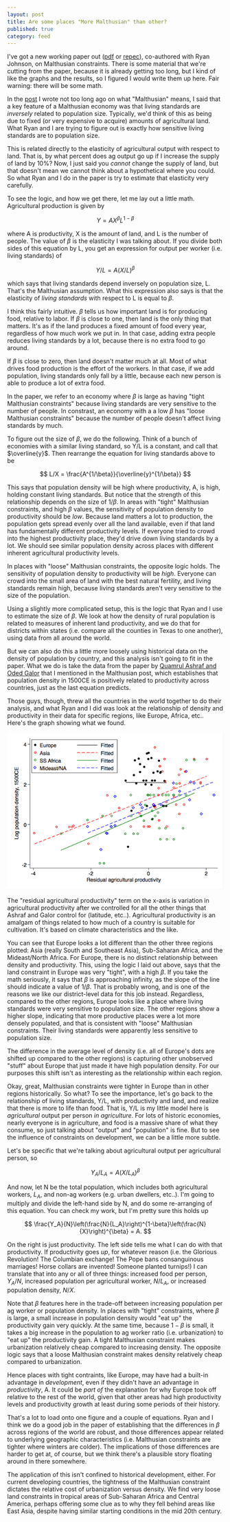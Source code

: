 ```yaml
---
layout: post
title: Are some places "More Malthusian" than other?
published: true
category: feed
---
```


I've got a new working paper out ([pdf](/assets/2017-06-28-Constraint.pdf) or [repec](https://ideas.repec.org/p/hou/wpaper/2017-192-55.html)), co-authored with Ryan Johnson, on Malthusian constraints. There is some material that we're cutting from the paper, because it is already getting too long, but I kind of like the graphs and the results, so I figured I would write them up here. Fair warning: there will be some math.

In the [post](https://growthecon.com/blog/Malthus/) I wrote not too long ago on what "Malthusian" means, I said that a key feature of a Malthusian economy was that living standards are *inversely* related to population size. Typically, we'd think of this as being due to fixed (or very expensive to acquire) amounts of agricultural land. What Ryan and I are trying to figure out is exactly how sensitive living standards are to population size. 

This is related directly to the elasticity of agricultural output with respect to land. That is, by what percent does ag output go up if I increase the supply of land by 10%? Now, I just said you *cannot* change the supply of land, but that doesn't mean we cannot think about a hypothetical where you could. So what Ryan and I do in the paper is try to estimate that elasticity very carefully. 

To see the logic, and how we get there, let me lay out a little math. Agricultural production is given by

$$
Y = A X^{\beta} L^{1-\beta}
$$

where A is productivity, X is the amount of land, and L is the number of people. The value of $\beta$ is the elasticity I was talking about. If you divide both sides of this equation by L, you get an expression for output per worker (i.e. living standards) of

$$
Y/L = A (X/L)^{\beta}
$$

which says that living standards depend inversely on population size, L. That's the Malthusian assumption. What this expression also says is that the elasticity of *living standards* with respect to L is equal to $\beta$. 

I think this fairly intuitive. $\beta$ tells us how important land is for producing food, relative to labor. If $\beta$ is close to one, then land is the only thing that matters. It's as if the land produces a fixed amount of food every year, regardless of how much work we put in. In that case, adding extra people reduces living standards by a lot, because there is no extra food to go around. 

If $\beta$ is close to zero, then land doesn't matter much at all. Most of what drives food production is the effort of the workers. In that case, if we add population, living standards only fall by a little, because each new person is able to produce a lot of extra food.

In the paper, we refer to an economy where $\beta$ is large as having "tight Malthusian constraints" because living standards are very sensitive to the number of people. In constrast, an economy with a a low $\beta$ has "loose Malthusian constraints" because the number of people doesn't affect living standards by much. 

To figure out the size of $\beta$, we do the following. Think of a bunch of economies with a similar living standard, so Y/L is a constant, and call that $\overline{y}$. Then rearrange the equation for living standards above to be

$$
L/X = \frac{A^{1/\beta}}{\overline{y}^{1/\beta}}
$$

This says that population density will be high where productivity, A, is high, holding constant living standards. But notice that the strength of this relationship depends on the size of $1/\beta$. In areas with "tight" Malthusian constraints, and high $\beta$ values, the sensitivity of population density to productivity should be *low*. Because land matters a lot to production, the population gets spread evenly over all the land available, even if that land has fundamentally different productivity levels. If everyone tried to crowd into the highest productivity place, they'd drive down living standards by a lot. We should see similar population density across places with different inherent agricultural productivity levels.

In places with "loose" Malthusian constraints, the opposite logic holds. The sensitivity of population density to productivity will be *high*. Everyone can crowd into the small area of land with the best natural fertility, and living standards remain high, because living standards aren't very sensitive to the size of the population. 

Using a slightly more complicated setup, this is the logic that Ryan and I use to estimate the size of $\beta$. We look at how the density of rural population is related to measures of inherent land productivity, and we do that for districts within states (i.e. compare all the counties in Texas to one another), using data from all around the world. 

But we can also do this a little more loosely using historical data on the density of population by country, and this analysis isn't going to fit in the paper. What we do is take the data from the paper by [Quamrul Ashraf and Oded Galor](https://ideas.repec.org/a/aea/aecrev/v101y2011i5p2003-41.html) that I mentioned in the Malthusian post, which establishes that population density in 1500CE is positively related to productivity across countries, just as the last equation predicts.

Those guys, though, threw all the countries in the world together to do their analysis, and what Ryan and I did was look at the relationship of density and productivity in their data for specific regions, like Europe, Africa, etc.. Here's the graph showing what we found.

![Density and Productivity](/assets/fig_ag_regions.png)

The "residual agricultural productivity" term on the x-axis is variation in agricultural productivity after we controlled for all the other things that Ashraf and Galor control for (latitude, etc..). Agricultural productivity is an amalgam of things related to how much of a country is suitable for cultivation. It's based on climate characteristics and the like. 

You can see that Europe looks a lot different than the other three regions plotted: Asia (really South and Southeast Asia), Sub-Saharan Africa, and the Mideast/North Africa. For Europe, there is no distinct relationship between density and productivity. This, using the logic I laid out above, says that the land constraint in Europe was very "tight", with a high $\beta$. If you take the math seriously, it says that $\beta$ is approaching infinity, as the slope of the line should indicate a value of $1/\beta$. That is probably wrong, and is one of the reasons we like our district-level data for this job instead. Regardless, compared to the other regions, Europe looks like a place where living standards were very sensitive to population size. The other regions show a higher slope, indicating that more productive places were a lot more densely populated, and that is consistent with "loose" Malthusian constraints. Their living standards were apparently less sensitive to population size. 

The difference in the average level of density (i.e. all of Europe's dots are shifted up compared to the other regions) is capturing other unobserved "stuff" about Europe that just made it have high population density. For our purposes this shift isn't as interesting as the relationship within each region. 

Okay, great, Malthusian constraints were tighter in Europe than in other regions historically. So what? To see the importance, let's go back to the relationship of living standards, Y/L, with productivity and land, and realize that there is more to life than food. That is, Y/L is my little model here is *agricultural* output per person *in agriculture*. For lots of historic economies, nearly everyone is in agriculture, and food is a massive share of what they consume, so just talking about "output" and "population" is fine. But to see the influence of constraints on development, we can be a little more subtle. 

Let's be specific that we're talking about agricultural output per agricultural person, so

$$
Y_A/L_A = A (X/L_A)^{\beta}
$$

And now, let N be the total population, which includes both agricultural workers, $L_A$, and non-ag workers (e.g. urban dwellers, etc..). I'm going to multiply and divide the left-hand side by N, and do some re-arranging of this equation. You can check my work, but I'm pretty sure this holds up

$$
\frac{Y_A}{N}\left(\frac{N}{L_A}\right)^{1-\beta}\left(\frac{N}{X}\right)^{\beta} = A.
$$

On the right is just productivity. The left side tells me what I can do with that productivity. If productivity goes *up*, for whatever reason (i.e. the Glorious Revolution! The Columbian exchange! The Pope bans consanguinous marriages! Horse collars are invented! Someone planted turnips!) I can translate that into any or all of three things: increased food per person, $Y_A/N$, increased population per agricultural worker, $N/L_A$, or increased population density, $N/X$.

Note that $\beta$ features here in the trade-off between increasing population per ag worker or population density. In places with "tight" constraints, where $\beta$ is large, a small increase in population density would "eat up" the productivity gain very quickly. At the same time, because $1-\beta$ is small, it takes a big increase in the population to ag worker ratio (i.e. urbanization) to "eat up" the productivity gain. A tight Malthusian constraint makes urbanization relatively cheap compared to increasing density. The opposite logic says that a loose Malthusian constraint makes density relatively cheap compared to urbanization.

Hence places with tight contraints, like Europe, may have had a built-in advantage in *development*, even if they didn't have an advantage in *productivity*, A. It could be *part of* the explanation for why Europe took off relative to the rest of the world, given that other areas had high productivity levels and productivity growth at least during some periods of their history.

That's a lot to load onto one figure and a couple of equations. Ryan and I think we do a good job in the paper of establishing that the differences in $\beta$ across regions of the world are robust, and those differences appear related to underlying geographic characteristics (i.e. Malthusian constraints are tighter where winters are colder). The implications of those differences are harder to get at, of course, but we think there's a plausible story floating around in there somewhere. 

The application of this isn't confined to historical development, either. For current developing countries, the tightness of the Malthusian constraint dictates the relative cost of urbanization versus density. We find very loose land constraints in tropical areas of Sub-Saharan Africa and Central America, perhaps offering some clue as to why they fell behind areas like East Asia, despite having similar starting conditions in the mid 20th century. 